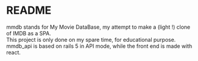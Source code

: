 # README

mmdb stands for My Movie DataBase, my attempt to make a (light !) clone of IMDB as a SPA.  
This project is only done on my spare time, for educational purpose.  
mmdb_api is based on rails 5 in API mode, while the front end is made with react.
